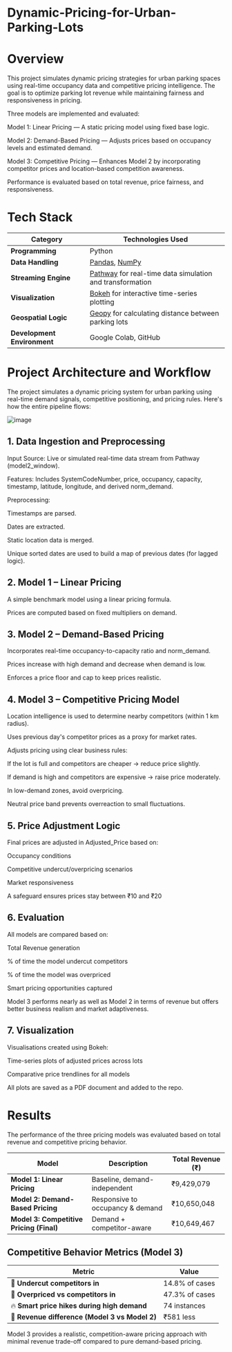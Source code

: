 # Dynamic-Pricing-for-Urban-Parking-Lots
# Overview
This project simulates dynamic pricing strategies for urban parking spaces using real-time occupancy data and competitive pricing intelligence. The goal is to optimize parking lot revenue while maintaining fairness and responsiveness in pricing.

Three models are implemented and evaluated:

Model 1: Linear Pricing — A static pricing model using fixed base logic.

Model 2: Demand-Based Pricing — Adjusts prices based on occupancy levels and estimated demand.

Model 3: Competitive Pricing — Enhances Model 2 by incorporating competitor prices and location-based competition awareness.

Performance is evaluated based on total revenue, price fairness, and responsiveness.

# Tech Stack

| **Category**                | **Technologies Used**                                                                |
| --------------------------- | ------------------------------------------------------------------------------------ |
| **Programming**             | Python                                                                               |
| **Data Handling**           | [Pandas](https://pandas.pydata.org/), [NumPy](https://numpy.org/)                    |
| **Streaming Engine**        | [Pathway](https://pathway.com/) for real-time data simulation and transformation     |
| **Visualization**           | [Bokeh](https://docs.bokeh.org/) for interactive time-series plotting                |
| **Geospatial Logic**        | [Geopy](https://geopy.readthedocs.io/) for calculating distance between parking lots |
| **Development Environment** | Google Colab, GitHub                                                                 |

#  Project Architecture and Workflow
The project simulates a dynamic pricing system for urban parking using real-time demand signals, competitive positioning, and pricing rules. Here's how the entire pipeline flows:

![image](https://github.com/user-attachments/assets/db9bd0f6-5d9e-40be-acdf-6670a8b6ef31)

## 1. Data Ingestion and Preprocessing
Input Source: Live or simulated real-time data stream from Pathway (model2_window).

Features: Includes SystemCodeNumber, price, occupancy, capacity, timestamp, latitude, longitude, and derived norm_demand.

Preprocessing:

Timestamps are parsed.

Dates are extracted.

Static location data is merged.

Unique sorted dates are used to build a map of previous dates (for lagged logic).

## 2. Model 1 – Linear Pricing
A simple benchmark model using a linear pricing formula.

Prices are computed based on fixed multipliers on demand.

## 3. Model 2 – Demand-Based Pricing
Incorporates real-time occupancy-to-capacity ratio and norm_demand.

Prices increase with high demand and decrease when demand is low.

Enforces a price floor and cap to keep prices realistic.

## 4. Model 3 – Competitive Pricing Model
Location intelligence is used to determine nearby competitors (within 1 km radius).

Uses previous day's competitor prices as a proxy for market rates.

Adjusts pricing using clear business rules:

If the lot is full and competitors are cheaper → reduce price slightly.

If demand is high and competitors are expensive → raise price moderately.

In low-demand zones, avoid overpricing.

Neutral price band prevents overreaction to small fluctuations.

## 5. Price Adjustment Logic
Final prices are adjusted in Adjusted_Price based on:

Occupancy conditions

Competitive undercut/overpricing scenarios

Market responsiveness

A safeguard ensures prices stay between ₹10 and ₹20

## 6. Evaluation
All models are compared based on:

Total Revenue generation

% of time the model undercut competitors

% of time the model was overpriced

Smart pricing opportunities captured

Model 3 performs nearly as well as Model 2 in terms of revenue but offers better business realism and market adaptiveness.

## 7. Visualization
Visualisations created using Bokeh:

Time-series plots of adjusted prices across lots

Comparative price trendlines for all models

All plots are saved as a PDF document and added to the repo.

# Results
The performance of the three pricing models was evaluated based on total revenue and competitive pricing behavior.

| Model                                    | Description                      | Total Revenue (₹) |
| ---------------------------------------- | -------------------------------- | ----------------- |
| **Model 1: Linear Pricing**              | Baseline, demand-independent     | ₹9,429,079        |
| **Model 2: Demand-Based Pricing**        | Responsive to occupancy & demand | ₹10,650,048       |
| **Model 3: Competitive Pricing (Final)** | Demand + competitor-aware        | ₹10,649,467       |

## Competitive Behavior Metrics (Model 3)

| Metric                                         | Value          |
| ---------------------------------------------- | -------------- |
| 🔻 **Undercut competitors in**                 | 14.8% of cases |
| 🔺 **Overpriced vs competitors in**            | 47.3% of cases |
| 🔥 **Smart price hikes during high demand**    | 74 instances   |
| 💸 **Revenue difference (Model 3 vs Model 2)** | ₹581 less      |

Model 3 provides a realistic, competition-aware pricing approach with minimal revenue trade-off compared to pure demand-based pricing.

